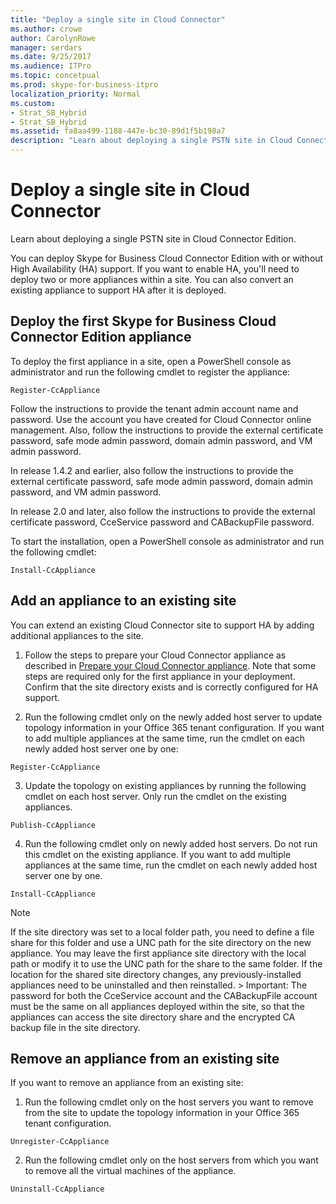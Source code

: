 ```yaml
---
title: "Deploy a single site in Cloud Connector"
ms.author: crowe
author: CarolynRowe
manager: serdars
ms.date: 9/25/2017
ms.audience: ITPro
ms.topic: concetpual
ms.prod: skype-for-business-itpro
localization_priority: Normal
ms.custom:
- Strat_SB_Hybrid
- Strat_SB_Hybrid
ms.assetid: fa8aa499-1188-447e-bc30-89d1f5b198a7
description: "Learn about deploying a single PSTN site in Cloud Connector Edition."
---
```


# Deploy a single site in Cloud Connector
 
Learn about deploying a single PSTN site in Cloud Connector Edition.
  
You can deploy Skype for Business Cloud Connector Edition with or without High Availability (HA) support. If you want to enable HA, you'll need to deploy two or more appliances within a site. You can also convert an existing appliance to support HA after it is deployed.
  
## Deploy the first Skype for Business Cloud Connector Edition appliance

To deploy the first appliance in a site, open a PowerShell console as administrator and run the following cmdlet to register the appliance:
  
```
Register-CcAppliance
```

Follow the instructions to provide the tenant admin account name and password. Use the account you have created for Cloud Connector online management. Also, follow the instructions to provide the external certificate password, safe mode admin password, domain admin password, and VM admin password. 
  
In release 1.4.2 and earlier, also follow the instructions to provide the external certificate password, safe mode admin password, domain admin password, and VM admin password. 
  
In release 2.0 and later, also follow the instructions to provide the external certificate password, CceService password and CABackupFile password.
  
To start the installation, open a PowerShell console as administrator and run the following cmdlet:
  
```
Install-CcAppliance
```

## Add an appliance to an existing site

You can extend an existing Cloud Connector site to support HA by adding additional appliances to the site. 
  
1. Follow the steps to prepare your Cloud Connector appliance as described in [Prepare your Cloud Connector appliance](prepare-your-cloud-connector-appliance.md). Note that some steps are required only for the first appliance in your deployment. Confirm that the site directory exists and is correctly configured for HA support.
    
2. Run the following cmdlet only on the newly added host server to update topology information in your Office 365 tenant configuration. If you want to add multiple appliances at the same time, run the cmdlet on each newly added host server one by one:
    
  ```
  Register-CcAppliance
  ```

3. Update the topology on existing appliances by running the following cmdlet on each host server. Only run the cmdlet on the existing appliances.
    
  ```
  Publish-CcAppliance
  ```

4. Run the following cmdlet only on newly added host servers. Do not run this cmdlet on the existing appliance. If you want to add multiple appliances at the same time, run the cmdlet on each newly added host server one by one.
    
  ```
  Install-CcAppliance
  ```

> [!NOTE]
> If the site directory was set to a local folder path, you need to define a file share for this folder and use a UNC path for the site directory on the new appliance. You may leave the first appliance site directory with the local path or modify it to use the UNC path for the share to the same folder. If the location for the shared site directory changes, any previously-installed appliances need to be uninstalled and then reinstalled. > Important: The password for both the CceService account and the CABackupFile account must be the same on all appliances deployed within the site, so that the appliances can access the site directory share and the encrypted CA backup file in the site directory. 
  
## Remove an appliance from an existing site

If you want to remove an appliance from an existing site:
  
1. Run the following cmdlet only on the host servers you want to remove from the site to update the topology information in your Office 365 tenant configuration.
    
  ```
  Unregister-CcAppliance
  ```

2. Run the following cmdlet only on the host servers from which you want to remove all the virtual machines of the appliance.
    
  ```
  Uninstall-CcAppliance
  ```



